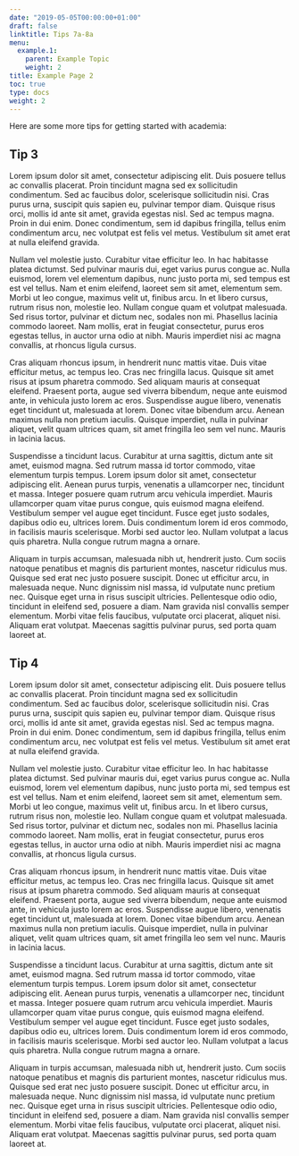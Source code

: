 ```yaml
---
date: "2019-05-05T00:00:00+01:00"
draft: false
linktitle: Tips 7a-8a
menu:
  example.1:
    parent: Example Topic
    weight: 2
title: Example Page 2
toc: true
type: docs
weight: 2
---
```


Here are some more tips for getting started with academia:

## Tip 3

Lorem ipsum dolor sit amet, consectetur adipiscing elit.
Duis posuere tellus ac convallis placerat.
Proin tincidunt magna sed ex sollicitudin condimentum.
Sed ac faucibus dolor, scelerisque sollicitudin nisi.
Cras purus urna, suscipit quis sapien eu, pulvinar tempor diam.
Quisque risus orci, mollis id ante sit amet, gravida egestas nisl.
Sed ac tempus magna.
Proin in dui enim.
Donec condimentum, sem id dapibus fringilla, tellus enim condimentum arcu, nec volutpat est felis vel metus.
Vestibulum sit amet erat at nulla eleifend gravida.

Nullam vel molestie justo.
Curabitur vitae efficitur leo.
In hac habitasse platea dictumst.
Sed pulvinar mauris dui, eget varius purus congue ac.
Nulla euismod, lorem vel elementum dapibus, nunc justo porta mi, sed tempus est est vel tellus.
Nam et enim eleifend, laoreet sem sit amet, elementum sem.
Morbi ut leo congue, maximus velit ut, finibus arcu.
In et libero cursus, rutrum risus non, molestie leo.
Nullam congue quam et volutpat malesuada.
Sed risus tortor, pulvinar et dictum nec, sodales non mi.
Phasellus lacinia commodo laoreet.
Nam mollis, erat in feugiat consectetur, purus eros egestas tellus, in auctor urna odio at nibh.
Mauris imperdiet nisi ac magna convallis, at rhoncus ligula cursus.

Cras aliquam rhoncus ipsum, in hendrerit nunc mattis vitae.
Duis vitae efficitur metus, ac tempus leo.
Cras nec fringilla lacus.
Quisque sit amet risus at ipsum pharetra commodo.
Sed aliquam mauris at consequat eleifend.
Praesent porta, augue sed viverra bibendum, neque ante euismod ante, in vehicula justo lorem ac eros.
Suspendisse augue libero, venenatis eget tincidunt ut, malesuada at lorem.
Donec vitae bibendum arcu.
Aenean maximus nulla non pretium iaculis.
Quisque imperdiet, nulla in pulvinar aliquet, velit quam ultrices quam, sit amet fringilla leo sem vel nunc.
Mauris in lacinia lacus.

Suspendisse a tincidunt lacus.
Curabitur at urna sagittis, dictum ante sit amet, euismod magna.
Sed rutrum massa id tortor commodo, vitae elementum turpis tempus.
Lorem ipsum dolor sit amet, consectetur adipiscing elit.
Aenean purus turpis, venenatis a ullamcorper nec, tincidunt et massa.
Integer posuere quam rutrum arcu vehicula imperdiet.
Mauris ullamcorper quam vitae purus congue, quis euismod magna eleifend.
Vestibulum semper vel augue eget tincidunt.
Fusce eget justo sodales, dapibus odio eu, ultrices lorem.
Duis condimentum lorem id eros commodo, in facilisis mauris scelerisque.
Morbi sed auctor leo.
Nullam volutpat a lacus quis pharetra.
Nulla congue rutrum magna a ornare.

Aliquam in turpis accumsan, malesuada nibh ut, hendrerit justo.
Cum sociis natoque penatibus et magnis dis parturient montes, nascetur ridiculus mus.
Quisque sed erat nec justo posuere suscipit.
Donec ut efficitur arcu, in malesuada neque.
Nunc dignissim nisl massa, id vulputate nunc pretium nec.
Quisque eget urna in risus suscipit ultricies.
Pellentesque odio odio, tincidunt in eleifend sed, posuere a diam.
Nam gravida nisl convallis semper elementum.
Morbi vitae felis faucibus, vulputate orci placerat, aliquet nisi.
Aliquam erat volutpat.
Maecenas sagittis pulvinar purus, sed porta quam laoreet at.

## Tip 4

Lorem ipsum dolor sit amet, consectetur adipiscing elit.
Duis posuere tellus ac convallis placerat.
Proin tincidunt magna sed ex sollicitudin condimentum.
Sed ac faucibus dolor, scelerisque sollicitudin nisi.
Cras purus urna, suscipit quis sapien eu, pulvinar tempor diam.
Quisque risus orci, mollis id ante sit amet, gravida egestas nisl.
Sed ac tempus magna.
Proin in dui enim.
Donec condimentum, sem id dapibus fringilla, tellus enim condimentum arcu, nec volutpat est felis vel metus.
Vestibulum sit amet erat at nulla eleifend gravida.

Nullam vel molestie justo.
Curabitur vitae efficitur leo.
In hac habitasse platea dictumst.
Sed pulvinar mauris dui, eget varius purus congue ac.
Nulla euismod, lorem vel elementum dapibus, nunc justo porta mi, sed tempus est est vel tellus.
Nam et enim eleifend, laoreet sem sit amet, elementum sem.
Morbi ut leo congue, maximus velit ut, finibus arcu.
In et libero cursus, rutrum risus non, molestie leo.
Nullam congue quam et volutpat malesuada.
Sed risus tortor, pulvinar et dictum nec, sodales non mi.
Phasellus lacinia commodo laoreet.
Nam mollis, erat in feugiat consectetur, purus eros egestas tellus, in auctor urna odio at nibh.
Mauris imperdiet nisi ac magna convallis, at rhoncus ligula cursus.

Cras aliquam rhoncus ipsum, in hendrerit nunc mattis vitae.
Duis vitae efficitur metus, ac tempus leo.
Cras nec fringilla lacus.
Quisque sit amet risus at ipsum pharetra commodo.
Sed aliquam mauris at consequat eleifend.
Praesent porta, augue sed viverra bibendum, neque ante euismod ante, in vehicula justo lorem ac eros.
Suspendisse augue libero, venenatis eget tincidunt ut, malesuada at lorem.
Donec vitae bibendum arcu.
Aenean maximus nulla non pretium iaculis.
Quisque imperdiet, nulla in pulvinar aliquet, velit quam ultrices quam, sit amet fringilla leo sem vel nunc.
Mauris in lacinia lacus.

Suspendisse a tincidunt lacus.
Curabitur at urna sagittis, dictum ante sit amet, euismod magna.
Sed rutrum massa id tortor commodo, vitae elementum turpis tempus.
Lorem ipsum dolor sit amet, consectetur adipiscing elit.
Aenean purus turpis, venenatis a ullamcorper nec, tincidunt et massa.
Integer posuere quam rutrum arcu vehicula imperdiet.
Mauris ullamcorper quam vitae purus congue, quis euismod magna eleifend.
Vestibulum semper vel augue eget tincidunt.
Fusce eget justo sodales, dapibus odio eu, ultrices lorem.
Duis condimentum lorem id eros commodo, in facilisis mauris scelerisque.
Morbi sed auctor leo.
Nullam volutpat a lacus quis pharetra.
Nulla congue rutrum magna a ornare.

Aliquam in turpis accumsan, malesuada nibh ut, hendrerit justo.
Cum sociis natoque penatibus et magnis dis parturient montes, nascetur ridiculus mus.
Quisque sed erat nec justo posuere suscipit.
Donec ut efficitur arcu, in malesuada neque.
Nunc dignissim nisl massa, id vulputate nunc pretium nec.
Quisque eget urna in risus suscipit ultricies.
Pellentesque odio odio, tincidunt in eleifend sed, posuere a diam.
Nam gravida nisl convallis semper elementum.
Morbi vitae felis faucibus, vulputate orci placerat, aliquet nisi.
Aliquam erat volutpat.
Maecenas sagittis pulvinar purus, sed porta quam laoreet at.

